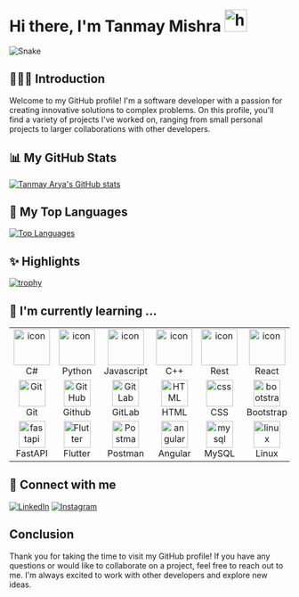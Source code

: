 # Hi there, I'm Tanmay Mishra <img src="https://raw.githubusercontent.com/MartinHeinz/MartinHeinz/master/wave.gif" width="40px" height="40px" alt="hi"/>

![Snake](https://github.com/tanmay29i/tanmay29i/blob/output/github-contribution-grid-snake.svg)

## 🙋🏻‍♂️ Introduction

Welcome to my GitHub profile! I'm a software developer with a passion for creating innovative solutions to complex problems. On this profile, you'll find a variety of projects I've worked on, ranging from small personal projects to larger collaborations with other developers.

## 📊 My GitHub Stats

[![Tanmay Arya's GitHub stats](https://github-readme-stats.vercel.app/api?username=tanmayarya29&show_icons=true&theme=radical)](https://github.com/tanmayarya29)


## 🔭 My Top Languages
[![Top Languages](https://github-readme-stats.vercel.app/api/top-langs/?username=tanmayarya29&layout=compact&langs_count=10&theme=radical&hide_progress=true)](https://github.com/tanmayarya29)

## ✨ Highlights

[![trophy](https://github-profile-trophy.vercel.app/?username=tanmayarya29&row=1&column=6&margin-w=15&margin-h=15&no-frame=true&no-bg=true)](https://github.com/tanmayarya29)

## 🌱 I'm currently learning ...
<table>
  <tr>
    <td align="center" width="96">
        <img src="https://techstack-generator.vercel.app/csharp-icon.svg" alt="icon" width="65" height="65" />
      <br>C#
    </td>
    <td align="center" width="96">
      <a href="#macropower-tech">
        <img src="https://techstack-generator.vercel.app/python-icon.svg" alt="icon" width="65" height="65" />
      </a>
      <br>Python
    </td>
    <td align="center" width="96">
        <img src="https://techstack-generator.vercel.app/js-icon.svg" alt="icon" width="65" height="65" />
      <br>Javascript
    </td>
    <td align="center" width="96">
        <img src="https://techstack-generator.vercel.app/cpp-icon.svg" alt="icon" width="65" height="65" />
      <br>C++
    </td>
    <td align="center" width="96">
        <img src="https://techstack-generator.vercel.app/restapi-icon.svg" alt="icon" width="65" height="65" />
      <br>Rest
    </td>
    <td align="center" width="96">
        <img src="https://techstack-generator.vercel.app/react-icon.svg" width="65" height="65" alt="icon" />
      <br>React
    </td>
   <td align="center" width="96">
        <img src="https://techstack-generator.vercel.app/redux-icon.svg" width="65" height="65" alt="icon" />
      <br>Redux
    </td>
  </tr>
  <tr>
    <td align="center" width="96"> 
        <img src="https://user-images.githubusercontent.com/25181517/192108372-f71d70ac-7ae6-4c0d-8395-51d8870c2ef0.png" width="48" height="48" alt="Git" />
      <br>Git
    </td>
    <td align="center" width="96">
        <img src="https://user-images.githubusercontent.com/25181517/192108374-8da61ba1-99ec-41d7-80b8-fb2f7c0a4948.png" width="48" height="48" alt="GitHub" />
      <br>Github
    </td>
    <td align="center"  width="96">
        <img src="https://user-images.githubusercontent.com/25181517/192108376-c675d39b-90f6-4073-bde6-5a9291644657.png" width="48" height="48" alt="GitLab" />
      <br>GitLab
    </td>
    <td align="center"  width="96">
        <img src="https://skillicons.dev/icons?i=html" width="48" height="48" alt="HTML" />
      <br>HTML
    </td>
    <td align="center" width="96">
        <img src="https://skillicons.dev/icons?i=css" width="48" height="48" alt="css" />
      <br>CSS
    </td>
    <td align="center"  width="96">
        <img src="https://skillicons.dev/icons?i=bootstrap" width="48" height="48" alt="bootstrap" />
      <br>Bootstrap
    </td>
    <td align="center" width="96">
        <img src="https://skillicons.dev/icons?i=materialui" width="48" height="48" alt="tailwind" />
      <br>MUI
    </td>
  </tr>
 <tr>
      <td align="center" width="96">
        <img src="https://skillicons.dev/icons?i=fastapi" width="48" height="48" alt="fastapi" />
      <br>FastAPI
    </td>
        <td align="center" width="96">
        <img src="https://user-images.githubusercontent.com/25181517/186150365-da1eccce-6201-487c-8649-45e9e99435fd.png" width="48" height="48" alt="Flutter" />
      <br>Flutter
    </td>
        <td align="center" width="96">
        <img src="https://user-images.githubusercontent.com/25181517/192109061-e138ca71-337c-4019-8d42-4792fdaa7128.png" width="48" height="48" alt="Postman" />
      <br>Postman
    </td>
            <td align="center" width="96">
        <img src="https://skillicons.dev/icons?i=angular" width="48" height="48" alt="angular" />
      <br>Angular
    </td>
              </td>
            <td align="center" width="96">
        <img src="https://skillicons.dev/icons?i=mysql" width="48" height="48" alt="mysql" />
      <br>MySQL
    </td>
              <td align="center" width="96">
        <img src="https://skillicons.dev/icons?i=linux" width="48" height="48" alt="linux" />
      <br>Linux
    </td>
    <td align="center" width="96">
        <img src="https://skillicons.dev/icons?i=tensorflow" width="48" height="48" alt="tensorflow" />
      <br>Tensorflow
    </td>
 </tr>
</table>

## 🤝 Connect with me

[![LinkedIn](https://img.shields.io/badge/LinkedIn-0077B5?style=for-the-badge&logo=linkedin&logoColor=white)](https://www.linkedin.com/in/tanmayarya29/)
[![Instagram](https://img.shields.io/badge/Instagram-E4405F?style=for-the-badge&logo=instagram&logoColor=white)](https://www.instagram.com/tanmayarya29/)


## Conclusion

Thank you for taking the time to visit my GitHub profile! If you have any questions or would like to collaborate on a project, feel free to reach out to me. I'm always excited to work with other developers and explore new ideas.

<!--
**tanmayarya29/tanmayarya29** is a ✨ _special_ ✨ repository because its `README.md` (this file) appears on your GitHub profile.

Here are some ideas to get you started:

- 🔭 I’m currently working on ...
- 🌱 I’m currently learning ...
- 👯 I’m looking to collaborate on ...
- 🤔 I’m looking for help with ...
- 💬 Ask me about ...
- 📫 How to reach me: ...
- 😄 Pronouns: ...
- ⚡ Fun fact: ...
-->
